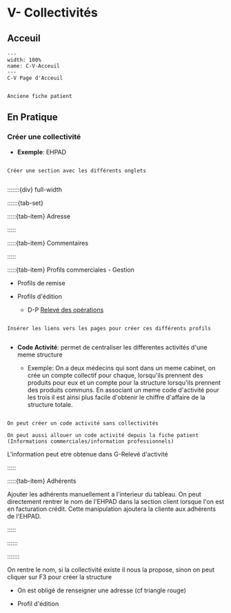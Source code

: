 # V- Collectivités

## Acceuil

```{figure} Docs/C-V.png
---
width: 100%
name: C-V-Acceuil
---
C-V Page d'Acceuil
```

```{note}

Anciene fiche patient

```

## En Pratique

### Créer une collectivité

- **Exemple**: EHPAD

```{note}

Créer une section avec les différents onglets


```

:::::::{div} full-width

::::::{tab-set}

:::::{tab-item} Adresse


:::::

:::::{tab-item} Commentaires


:::::

:::::{tab-item} Profils commerciales - Gestion

- Profils de remise

- Profils d'édition
    - D-P [Relevé des opérations](../../D-Suivi-Admin/P-Releve-Operations/D-P-Releve-Operations.html)

```{note}

Insérer les liens vers les pages pour créer ces différents profils


```

- **Code Activité**: permet de centraliser les differentes activités d'une meme structure

    - Exemple: On a deux médecins qui sont dans un meme cabinet, on crée un compte collectif pour chaque, lorsqu'ils prennent des produits pour eux et un compte pour la structure lorsqu'ils prennent des produits communs. En associant un meme code d'activité pour les trois il est ainsi plus facile d'obtenir le chiffre d'affaire de la structure totale.

```{note}

On peut créer un code activité sans collectivités

On peut aussi allouer un code activité depuis la fiche patient (Informations commerciales/information professionnels)

```


L'information peut etre obtenue dans G-Relevé d'activité

:::::

:::::{tab-item} Adhérents

Ajouter les adhérents manuellement a l'interieur du tableau. On peut directement rentrer le nom de l'EHPAD dans la section client lorsque l'on est en facturation crédit. Cette manipulation ajoutera la cliente aux adhérents de l'EHPAD.


:::::

::::::

:::::::




On rentre le nom, si la collectivité existe il nous la propose, sinon on peut cliquer sur F3 pour créer la structure

- On est obligé de renseigner une adresse (cf triangle rouge)



- Profil d'édition


